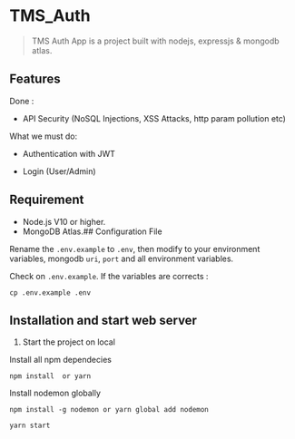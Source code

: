 # TMS_Auth

> TMS Auth App is a project built with nodejs, expressjs & mongodb atlas.
## Features

Done :

- API Security (NoSQL Injections, XSS Attacks, http param pollution etc)

What we must do:

- Authentication with JWT

- Login (User/Admin)
## Requirement

- Node.js V10 or higher.
- MongoDB Atlas.## Configuration File

Rename the `.env.example` to `.env`, then modify to your environment variables, mongodb `uri`, `port` and all environment variables.

   Check on `.env.example`. If the variables are corrects :

   ```console
   cp .env.example .env
   ```
## Installation and start web server

1. Start the project on local

Install all npm dependecies

```console
npm install  or yarn
```

Install nodemon globally

```console
npm install -g nodemon or yarn global add nodemon
```

```console
yarn start
```
